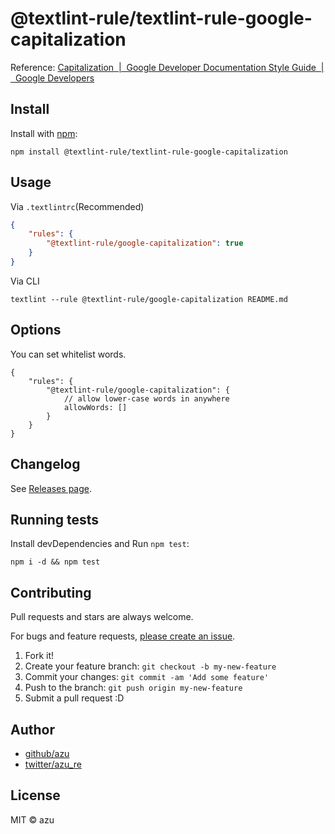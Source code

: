 # @textlint-rule/textlint-rule-google-capitalization

Reference: [Capitalization  |  Google Developer Documentation Style Guide  |  Google Developers](https://developers.google.com/style/capitalization "Capitalization  |  Google Developer Documentation Style Guide  |  Google Developers")

## Install

Install with [npm](https://www.npmjs.com/):

    npm install @textlint-rule/textlint-rule-google-capitalization

## Usage

Via `.textlintrc`(Recommended)

```json
{
    "rules": {
        "@textlint-rule/google-capitalization": true
    }
}
```

Via CLI

```
textlint --rule @textlint-rule/google-capitalization README.md
```

## Options

You can set whitelist words.

```json5
{
    "rules": {
        "@textlint-rule/google-capitalization": {
            // allow lower-case words in anywhere
            allowWords: []
        }
    }
}
```

## Changelog

See [Releases page](https://github.com/textlint-rule/textlint-rule-preset-google/releases).

## Running tests

Install devDependencies and Run `npm test`:

    npm i -d && npm test

## Contributing

Pull requests and stars are always welcome.

For bugs and feature requests, [please create an issue](https://github.com/textlint-rule/textlint-rule-preset-google/issues).

1. Fork it!
2. Create your feature branch: `git checkout -b my-new-feature`
3. Commit your changes: `git commit -am 'Add some feature'`
4. Push to the branch: `git push origin my-new-feature`
5. Submit a pull request :D

## Author

- [github/azu](https://github.com/azu)
- [twitter/azu_re](https://twitter.com/azu_re)

## License

MIT © azu
